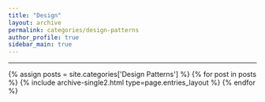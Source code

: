 ```yaml
---
title: "Design"
layout: archive
permalink: categories/design-patterns
author_profile: true
sidebar_main: true
---
```


<!-- 공백이 포함되어 있는 카테고리 이름의 경우 site.categories['a b c'] 이런식으로! -->

***

{% assign posts = site.categories['Design Patterns'] %}
{% for post in posts %} {% include archive-single2.html type=page.entries_layout %} {% endfor %}
